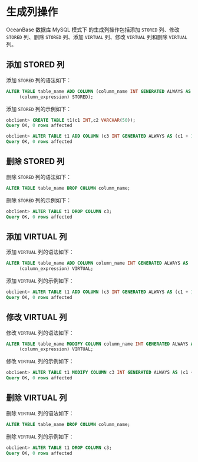 # 生成列操作

OceanBase 数据库 MySQL 模式下 的生成列操作包括添加 `STORED` 列、修改 `STORED` 列、删除 `STORED` 列、添加 `VIRTUAL` 列、修改 `VIRTUAL` 列和删除 `VIRTUAL` 列。

## 添加 STORED 列

添加 `STORED` 列的语法如下：

```sql
ALTER TABLE table_name ADD COLUMN (column_name INT GENERATED ALWAYS AS
     (column_expression) STORED);
```

添加 `STORED` 列的示例如下：

```sql
obclient> CREATE TABLE t1(c1 INT,c2 VARCHAR(50));
Query OK, 0 rows affected

obclient> ALTER TABLE t1 ADD COLUMN (c3 INT GENERATED ALWAYS AS (c1 + 1) STORED);
Query OK, 0 rows affected 
```
<!--修改 STORED 列

修改 `STORED` 列的语法如下：
```sql
ALTER TABLE table_name MODIFY COLUMN column_name INT GENERATED ALWAYS AS
     (column_expression) STORED;
```

添加 `STORED` 列的示例如下：
```sql
obclient> ALTER TABLE t1 MODIFY COLUMN c3 INT GENERATED ALWAYS AS (c1 + 11) STORED;
Query OK, 0 rows affected 
```
-->

## 删除 STORED 列

删除 `STORED` 列的语法如下：

```sql
ALTER TABLE table_name DROP COLUMN column_name;
```

删除 `STORED` 列的示例如下：

```sql
obclient> ALTER TABLE t1 DROP COLUMN c3;
Query OK, 0 rows affected
```

## 添加 VIRTUAL 列

添加 `VIRTUAL` 列的语法如下：

```sql
ALTER TABLE table_name ADD COLUMN column_name INT GENERATED ALWAYS AS
     (column_expression) VIRTUAL;
```

添加 `VIRTUAL` 列的示例如下：

```sql
obclient> ALTER TABLE t1 ADD COLUMN (c3 INT GENERATED ALWAYS AS (c1 + 1) VIRTUAL);
Query OK, 0 rows affected
```

## 修改 VIRTUAL 列

修改 `VIRTUAL` 列的语法如下：

```sql
ALTER TABLE table_name MODIFY COLUMN column_name INT GENERATED ALWAYS AS
     (column_expression) VIRTUAL;
```

修改 `VIRTUAL` 列的示例如下：

```sql
obclient> ALTER TABLE t1 MODIFY COLUMN c3 INT GENERATED ALWAYS AS (c1 + 11) VIRTUAL;
Query OK, 0 rows affected 
```

## 删除 VIRTUAL 列

删除 `VIRTUAL` 列的语法如下：

```sql
ALTER TABLE table_name DROP COLUMN column_name;
```

删除 `VIRTUAL` 列的示例如下：

```sql
obclient> ALTER TABLE t1 DROP COLUMN c3;
Query OK, 0 rows affected
```
